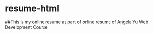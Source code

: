 # resume-html
##This is my online resume as part of online resume of Angela Yu Web Development Course
